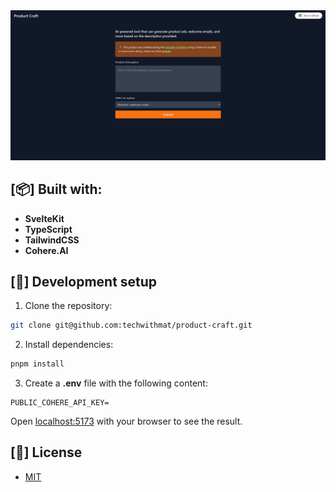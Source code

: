 <div align="center">
  <a href="https://product-craft.vercel.app">
    <img src="static/banner.png">
  </a>
</div>

## [📦] Built with:

- **SvelteKit**
- **TypeScript**
- **TailwindCSS**
- **Cohere.AI**

## [🔧] Development setup

1. Clone the repository:

```bash
git clone git@github.com:techwithmat/product-craft.git
```

2. Install dependencies:

```bash
pnpm install
```

3. Create a **.env** file with the following content:

```env
PUBLIC_COHERE_API_KEY=
```

Open [localhost:5173](http://localhost:5173/) with your browser to see the result.

## [🔑] License

- [MIT](https://github.com/techwithmat/product-craft/blob/main/LICENSE)
